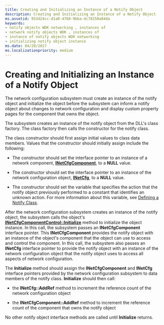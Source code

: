 ```yaml
---
title: Creating and Initializing an Instance of a Notify Object
description: Creating and Initializing an Instance of a Notify Object
ms.assetid: 933d24cc-d1a0-4768-9bba-4c78150a84da
keywords:
- notify objects WDK networking , instances of
- network notify objects WDK , instances of
- instance of notify objects WDK networking
- initializing notify object instance
ms.date: 04/20/2017
ms.localizationpriority: medium
---
```


# Creating and Initializing an Instance of a Notify Object





The network configuration subsystem must create an instance of the notify object and initialize the object before the subsystem can inform a notify object about changes to network configuration and display custom property pages for the component that owns the object.

The subsystem creates an instance of the notify object from the DLL's class factory. The class factory then calls the constructor for the notify class.

The class constructor should first assign initial values to class data members. Values that the constructor should initially assign include the following:

-   The constructor should set the interface pointer to an instance of a network component, [**INetCfgComponent**](https://msdn.microsoft.com/library/windows/hardware/ff547715), to a **NULL** value.

-   The constructor should set the interface pointer to an instance of the network configuration object, [**INetCfg**](https://msdn.microsoft.com/library/windows/hardware/ff547694), to a **NULL** value.

-   The constructor should set the variable that specifies the action that the notify object previously performed to a constant that identifies an unknown action. For more information about this variable, see [Defining a Notify Class](defining-a-notify-class.md).

After the network configuration subsystem creates an instance of the notify object, the subsystem calls the object's [**INetCfgComponentControl::Initialize**](https://msdn.microsoft.com/library/windows/hardware/ff547729) method to initialize the object instance. In this call, the subsystem passes an **INetCfgComponent** interface pointer. This **INetCfgComponent** provides the notify object with an instance of the object's component that the object can use to access and control the component. In this call, the subsystem also passes an **INetCfg** interface pointer to provide the notify object with an instance of the network configuration object that the notify object uses to access all aspects of network configuration.

The **Initialize** method should assign the **INetCfgComponent** and **INetCfg** interface pointers provided by the network configuration subsystem to data members of the notify class. **Initialize** should then call:

-   the **INetCfg::AddRef** method to increment the reference count of the network configuration object

-   the **INetCfgComponent::AddRef** method to increment the reference count of the component that owns the notify object

No other notify object interface methods are called until **Initialize** returns.

 

 





